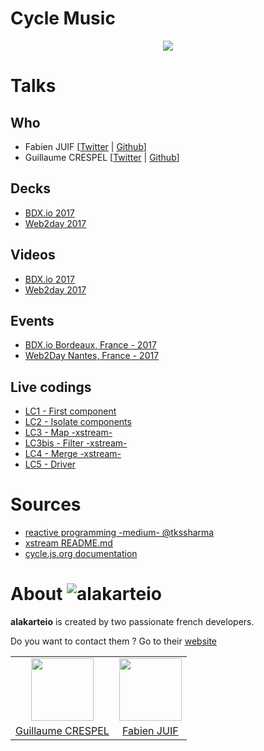 # Cycle Music
<p align="center">
  <a href="https://cycle-music.herokuapp.com/" target="_blank">
    <img src="https://camo.githubusercontent.com/2a8c61df946fcafb9f83a2fa4e71a7f934e07039/687474703a2f2f7a7570696d616765732e6e65742f75702f31372f34352f783635352e706e67" />
  </a>
</p>

# Talks
## Who
 - Fabien JUIF [[Twitter](https://twitter.com/fabienjuif) | [Github](https://github.com/fabienjuif)]
 - Guillaume CRESPEL [[Twitter](https://twitter.com/guillaumcrespel) | [Github](https://github.com/guillaumecrespel)]

## Decks
 - [BDX.io 2017](https://docs.google.com/presentation/d/1QipKxyUIcntcfenZPb6IzpMv11nKSCUyfVfB5VIgaWI/edit?usp=sharing)
 - [Web2day 2017](https://docs.google.com/presentation/d/1ffUXgs4dimSTOKi3RtfW_6FYeabH9mQs19S1Om2-73k/edit?usp=sharing)

## Videos
 - [BDX.io 2017](https://www.youtube.com/watch?v=-tYCelZCKbU&index=20&list=PLUJzERpatfsW5PbUcMAIOIqfCoqS7K1F1)
 - [Web2day 2017](https://www.youtube.com/watch?v=7NzPu-wQrNo)

## Events
 - [BDX.io Bordeaux, France - 2017](https://www.bdx.io/#/)
 - [Web2Day Nantes, France - 2017](https://web2day.co/)

## Live codings
 - [LC1 - First component](https://github.com/alakarteio/cycle-music/pull/45)
 - [LC2 - Isolate components](https://github.com/alakarteio/cycle-music/pull/42)
 - [LC3 - Map -xstream-](https://github.com/alakarteio/cycle-music/pull/46)
 - [LC3bis - Filter -xstream-](https://github.com/alakarteio/cycle-music/pull/47)
 - [LC4 - Merge -xstream-](https://github.com/alakarteio/cycle-music/pull/43)
 - [LC5 - Driver](https://github.com/alakarteio/cycle-music/pull/44)

# Sources
 - [reactive programming -medium- @tkssharma](https://medium.com/@tkssharma/reactive-programming-rx-js-introduction-32bf963eee1b)
 - [xstream README.md](https://github.com/staltz/xstream)
 - [cycle.js.org documentation](https://cycle.js.org/getting-started.html)

# About ![alakarteio](http://alakarte.io/assets/img/logo.markdown.png)
**alakarteio** is created by two passionate french developers.

Do you want to contact them ? Go to their [website](http://alakarte.io)

<table border="0">
 <tr>
  <td align="center"><img src="https://avatars1.githubusercontent.com/u/26094222?s=460&v=4" width="100" /></td>
  <td align="center"><img src="https://avatars1.githubusercontent.com/u/17828231?s=460&v=4" width="100" /></td>
 </tr>
 <tr>
  <td align="center"><a href="https://github.com/guillaumecrespel">Guillaume CRESPEL</a></td>
  <td align="center"><a href="https://github.com/fabienjuif">Fabien JUIF</a></td>
</table>
